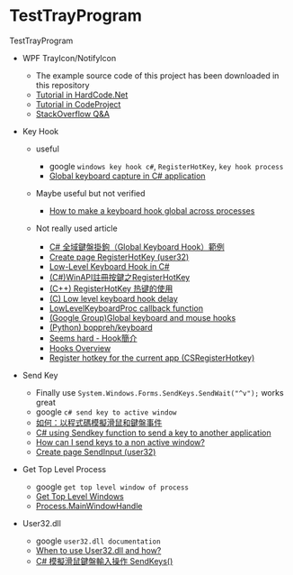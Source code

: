 # TestTrayProgram
TestTrayProgram

* WPF TrayIcon/NotifyIcon
  * The example source code of this project has been downloaded in this repository
  * [Tutorial in HardCode.Net](http://www.hardcodet.net/wpf-notifyicon)
  * [Tutorial in CodeProject](https://www.codeproject.com/Articles/36468/WPF-NotifyIcon)
  * [StackOverflow Q&A](https://stackoverflow.com/questions/1472633/wpf-application-that-only-has-a-tray-icon)

* Key Hook
  * useful 
    * google `windows key hook c#`, `RegisterHotKey`, `key hook process`
    * [Global keyboard capture in C# application](https://stackoverflow.com/a/34384189/4573839)
    
  * Maybe useful but not verified
    * [How to make a keyboard hook global across processes](https://stackoverflow.com/questions/454477/how-to-make-a-keyboard-hook-global-across-processes)
    
  * Not really used article
    * [C# 全域鍵盤掛鉤（Global Keyboard Hook）範例](https://dotblogs.com.tw/huanlin/2008/04/23/3320)
    * [Create page RegisterHotKey (user32)](https://www.pinvoke.net/default.aspx/user32/RegisterHotKey.html)
    * [Low-Level Keyboard Hook in C#](https://blogs.msdn.microsoft.com/toub/2006/05/03/low-level-keyboard-hook-in-c/)
    * [(C#)WinAPI註冊按鍵之RegisterHotKey](http://welkingunther.pixnet.net/blog/post/30237422-%28c%23%29winapi%E8%A8%BB%E5%86%8A%E6%8C%89%E9%8D%B5%E4%B9%8Bregisterhotkey)
    * [(C++) RegisterHotKey 热键的使用](https://blog.csdn.net/rankun1/article/details/69389029)
    * [(C) Low level keyboard hook delay](https://stackoverflow.com/questions/24500749/low-level-keyboard-hook-delay)
    * [LowLevelKeyboardProc callback function](https://msdn.microsoft.com/zh-tw/library/windows/desktop/ms644985%28v=vs.85%29.aspx?f=255&MSPPError=-2147217396)
    * [(Google Group)Global keyboard and mouse hooks](https://groups.google.com/forum/#!topic/borland.public.delphi.winapi/9P2BWuc72SU)
    * [(Python) boppreh/keyboard](https://github.com/boppreh/keyboard)
    * [Seems hard - Hook簡介](http://blog.xuite.net/peterlee.tw/twblog/112094832-Hook%E7%B0%A1%E4%BB%8B)
    * [Hooks Overview](https://msdn.microsoft.com/en-us/library/ms644959(VS.85).aspx)
    * [Register hotkey for the current app (CSRegisterHotkey)](https://code.msdn.microsoft.com/CSRegisterHotkey-e3f5061e)
    
* Send Key
  * Finally use `System.Windows.Forms.SendKeys.SendWait("^v");` works great
  * google `c# send key to active window`
  * [如何：以程式碼模擬滑鼠和鍵盤事件](https://docs.microsoft.com/zh-tw/dotnet/framework/winforms/how-to-simulate-mouse-and-keyboard-events-in-code)
  * [C# using Sendkey function to send a key to another application](https://stackoverflow.com/questions/15292175/c-sharp-using-sendkey-function-to-send-a-key-to-another-application)
  * [How can I send keys to a non active window?](https://social.msdn.microsoft.com/Forums/vstudio/en-US/6ed52d64-572f-4d3b-9938-369125c74798/how-can-i-send-keys-to-a-non-active-window?forum=csharpgeneral)
  * [Create page SendInput (user32)](http://www.pinvoke.net/default.aspx/user32.SendInput)
  
* Get Top Level Process
  * google `get top level window of process`
  * [Get Top Level Windows](https://social.msdn.microsoft.com/Forums/vstudio/en-US/88d1121d-ee20-474c-9101-ef72558ecbd9/get-top-level-windows?forum=csharpgeneral)
  * [Process.MainWindowHandle](https://msdn.microsoft.com/zh-tw/library/system.diagnostics.process.mainwindowhandle%28v=vs.110%29.aspx?f=255&MSPPError=-2147217396)
* User32.dll
  * google `user32.dll documentation`
  * [When to use User32.dll and how?](https://social.msdn.microsoft.com/Forums/windows/en-US/b04153ff-e4fb-4500-a8e4-3a685208af57/when-to-use-user32dll-and-how?forum=winforms)
  * [C# 模擬滑鼠鍵盤輸入操作 SendKeys()](https://mooninlaputa.blogspot.com/2013/12/c-sendkeys.html?showComment=1529564864344#c1482568959012611963)
  
  
  
  
